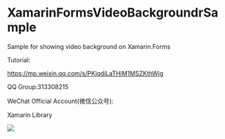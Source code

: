 # XamarinFormsVideoBackgroundrSample
Sample for showing video background on Xamarin.Forms

Tutorial:

https://mp.weixin.qq.com/s/PKjqdiLaTHiM1MSZKthWjg


QQ Group:313308215

WeChat Official Account(微信公众号):

Xamarin Library

<img src="https://github.com/jingliancui/XamarinFormsVideoBackgroundrSample/blob/master/Images/wechatqrcode.jpg?raw=true"/>
